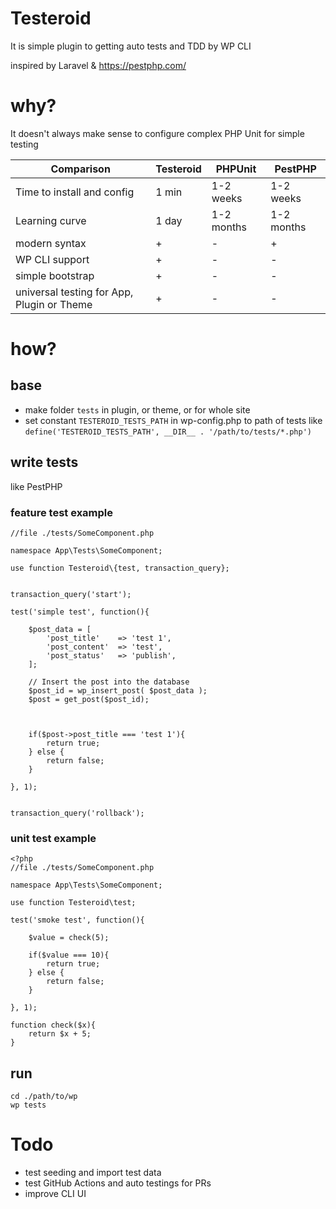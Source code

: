 # Testeroid

It is simple plugin to getting auto tests and TDD by WP CLI

inspired by Laravel & https://pestphp.com/

# why?

It doesn't always make sense to configure complex PHP Unit for simple testing

| Comparison | Testeroid | PHPUnit | PestPHP |
| --- | --- | --- | --- |
| Time to install and config | 1 min | 1-2 weeks | 1-2 weeks |
| Learning curve | 1 day | 1-2 months | 1-2 months |
| modern syntax | + | - | + |
| WP CLI support | + | - | - |
| simple bootstrap | + | - | - |
| universal testing for App, Plugin or Theme | + | - | - |


# how?

## base
- make folder `tests` in plugin, or theme, or for whole site
- set constant `TESTEROID_TESTS_PATH` in wp-config.php to path of tests like `define('TESTEROID_TESTS_PATH', __DIR__ . '/path/to/tests/*.php')`

## write tests

like PestPHP

### feature test example
```
//file ./tests/SomeComponent.php

namespace App\Tests\SomeComponent;

use function Testeroid\{test, transaction_query};


transaction_query('start');

test('simple test', function(){

    $post_data = [
        'post_title'    => 'test 1',
        'post_content'  => 'test',
        'post_status'   => 'publish',
    ];

    // Insert the post into the database
    $post_id = wp_insert_post( $post_data );
    $post = get_post($post_id);



    if($post->post_title === 'test 1'){
        return true;
    } else {
        return false;
    }

}, 1);


transaction_query('rollback');
```


### unit test example
```
<?php
//file ./tests/SomeComponent.php

namespace App\Tests\SomeComponent;

use function Testeroid\test;

test('smoke test', function(){

    $value = check(5);

    if($value === 10){
        return true;
    } else {
        return false;
    }

}, 1);

function check($x){
    return $x + 5;
}
```



## run
```
cd ./path/to/wp
wp tests
```


# Todo
- test seeding and import test data
- test GitHub Actions and auto testings for PRs
- improve CLI UI